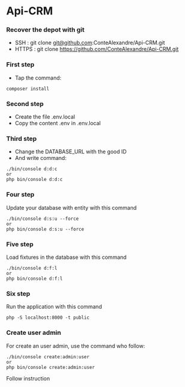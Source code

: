 # Api-CRM

### Recover the depot with git
* SSH : git clone git@github.com:ConteAlexandre/Api-CRM.git
* HTTPS : git clone https://github.com/ConteAlexandre/Api-CRM.git

### First step
* Tap the command:
```
composer install
```

### Second step
* Create the file .env.local
* Copy the content .env in .env.local

### Third step
* Change the DATABASE_URL with the good ID
* And write command:
```
./bin/console d:d:c
or
php bin/console d:d:c
```

### Four step
Update your database with entity with this command
```
./bin/console d:s:u --force
or
php bin/console d:s:u --force
```

### Five step
Load fixtures in the database with this command
```
./bin/console d:f:l
or
php bin/console d:f:l
```

### Six step
Run the application with this command
```
php -S localhost:8000 -t public
```

### Create user admin
For create an user admin, use the command who follow:
```
./bin/console create:admin:user
or
php bin/console create:admin:user
```

Follow instruction
